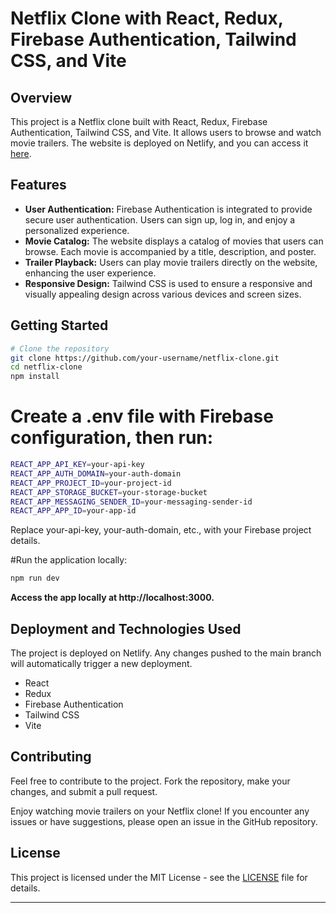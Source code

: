 # Netflix Clone with React, Redux, Firebase Authentication, Tailwind CSS, and Vite


## Overview
This project is a Netflix clone built with React, Redux, Firebase Authentication, Tailwind CSS, and Vite. It allows users to browse and watch movie trailers. The website is deployed on Netlify, and you can access it [here](https://elaborate-lokum-3b9d5c.netlify.app).

## Features
- **User Authentication:** Firebase Authentication is integrated to provide secure user authentication. Users can sign up, log in, and enjoy a personalized experience.
- **Movie Catalog:** The website displays a catalog of movies that users can browse. Each movie is accompanied by a title, description, and poster.
- **Trailer Playback:** Users can play movie trailers directly on the website, enhancing the user experience.
- **Responsive Design:** Tailwind CSS is used to ensure a responsive and visually appealing design across various devices and screen sizes.

## Getting Started
```bash
# Clone the repository
git clone https://github.com/your-username/netflix-clone.git
cd netflix-clone
npm install
```
# Create a .env file with Firebase configuration, then run:
```bash
REACT_APP_API_KEY=your-api-key
REACT_APP_AUTH_DOMAIN=your-auth-domain
REACT_APP_PROJECT_ID=your-project-id
REACT_APP_STORAGE_BUCKET=your-storage-bucket
REACT_APP_MESSAGING_SENDER_ID=your-messaging-sender-id
REACT_APP_APP_ID=your-app-id
```
Replace your-api-key, your-auth-domain, etc., with your Firebase project details.

#Run the application locally:
```bash
npm run dev
```
**Access the app locally at http://localhost:3000.**

## Deployment and Technologies Used
The project is deployed on Netlify. Any changes pushed to the main branch will automatically trigger a new deployment.
- React
- Redux
- Firebase Authentication
- Tailwind CSS
- Vite

## Contributing
Feel free to contribute to the project. Fork the repository, make your changes, and submit a pull request.

Enjoy watching movie trailers on your Netflix clone! If you encounter any issues or have suggestions, please open an issue in the GitHub repository.

License
-------

This project is licensed under the MIT License - see the [LICENSE](https://github.com/Marishkumark/License/blob/main/README.md) file for details.

* * * * *





